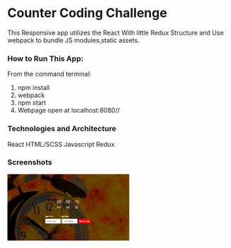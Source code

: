 # Counter Coding Challenge
This Responsive app utilizes the React With little Redux Structure and Use webpack to bundle JS modules,static assets.


### How to Run This App:

From the command terminal:
1. npm install
2. webpack
3. npm start
4. Webpage open at localhost:8080//

### Technologies and Architecture
React
HTML/SCSS
Javascript
Redux

### Screenshots
<div style='display: flex; width: 560px; flex-wrap: wrap; justify-content: space-between'>
    <img style='height: 150px; width: 275px; margin-bottom: 10px' src='/dist/img/screens/1.png' />
</div>

